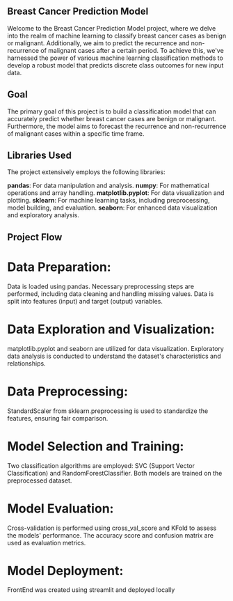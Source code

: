 ## Breast Cancer Prediction Model
Welcome to the Breast Cancer Prediction Model project, where we delve into the realm of machine learning to classify breast cancer cases as benign or malignant. Additionally, we aim to predict the recurrence and non-recurrence of malignant cases after a certain period. To achieve this, we've harnessed the power of various machine learning classification methods to develop a robust model that predicts discrete class outcomes for new input data.

## Goal
The primary goal of this project is to build a classification model that can accurately predict whether breast cancer cases are benign or malignant. Furthermore, the model aims to forecast the recurrence and non-recurrence of malignant cases within a specific time frame.

## Libraries Used
The project extensively employs the following libraries:

**pandas**: For data manipulation and analysis.
**numpy**: For mathematical operations and array handling.
**matplotlib.pyplot**: For data visualization and plotting.
**sklearn**: For machine learning tasks, including preprocessing, model building, and evaluation.
**seaborn**: For enhanced data visualization and exploratory analysis.
## Project Flow
# Data Preparation:

Data is loaded using pandas.
Necessary preprocessing steps are performed, including data cleaning and handling missing values.
Data is split into features (input) and target (output) variables.
# Data Exploration and Visualization:

matplotlib.pyplot and seaborn are utilized for data visualization.
Exploratory data analysis is conducted to understand the dataset's characteristics and relationships.
# Data Preprocessing:

StandardScaler from sklearn.preprocessing is used to standardize the features, ensuring fair comparison.
# Model Selection and Training:

Two classification algorithms are employed: SVC (Support Vector Classification) and RandomForestClassifier.
Both models are trained on the preprocessed dataset.
# Model Evaluation:

Cross-validation is performed using cross_val_score and KFold to assess the models' performance.
The accuracy score and confusion matrix are used as evaluation metrics.
# Model Deployment:
FrontEnd was created using streamlit and deployed locally
